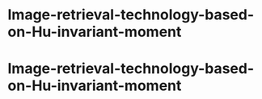 # Image-retrieval-technology-based-on-Hu-invariant-moment

# Image-retrieval-technology-based-on-Hu-invariant-moment
